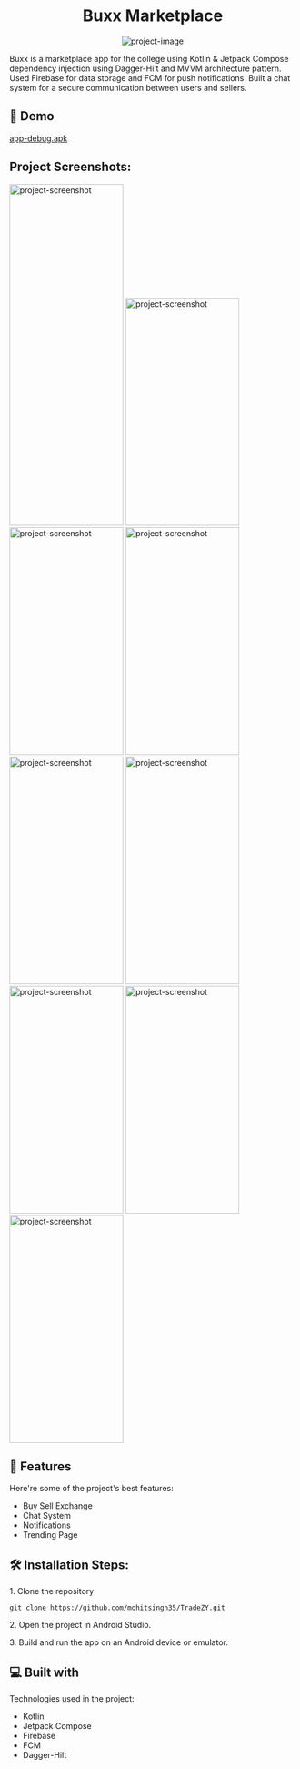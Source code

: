 <h1 align="center" id="title">Buxx Marketplace</h1>

<p align="center"><img src="https://socialify.git.ci/mohitsingh35/TradeZY/image?language=1&amp;name=1&amp;owner=1&amp;theme=Light" alt="project-image"></p>

<p id="description">Buxx is a marketplace app for the college using Kotlin &amp; Jetpack Compose dependency injection using Dagger-Hilt and MVVM architecture pattern. Used Firebase for data storage and FCM for push notifications. Built a chat system for a secure communication between users and sellers.</p>

<h2>🚀 Demo</h2>

[app-debug.apk](app-debug.apk)

<h2>Project Screenshots:</h2>

<img src="https://github.com/mohitsingh35/TradeZY/blob/86ab7a1f8d4cf79e6c3c4233e30e2f327d62daa6/Images/Screenshot_2023-12-28-22-54-20-16_ff02542f36fe9842ca82ede1fb7b9e23.jpg?raw=true" alt="project-screenshot" width="200" height="600/">

<img src="https://github.com/mohitsingh35/TradeZY/blob/master/Images/Screenshot_2023-12-28-22-56-04-44_ff02542f36fe9842ca82ede1fb7b9e23.jpg?raw=true" alt="project-screenshot" width="200" height="400/">

<img src="https://github.com/mohitsingh35/TradeZY/blob/master/Images/Screenshot_2023-12-28-22-56-06-54_ff02542f36fe9842ca82ede1fb7b9e23.jpg?raw=true" alt="project-screenshot" width="200" height="400/">

<img src="https://github.com/mohitsingh35/TradeZY/blob/master/Images/Screenshot_2023-12-28-22-56-08-85_ff02542f36fe9842ca82ede1fb7b9e23.jpg?raw=true" alt="project-screenshot" width="200" height="400/">

<img src="https://github.com/mohitsingh35/TradeZY/blob/master/Images/Screenshot_2023-12-28-22-56-11-27_ff02542f36fe9842ca82ede1fb7b9e23.jpg?raw=true" alt="project-screenshot" width="200" height="400/">

<img src="https://github.com/mohitsingh35/TradeZY/blob/master/Images/Screenshot_2023-12-28-22-56-25-55_ff02542f36fe9842ca82ede1fb7b9e23.jpg?raw=true" alt="project-screenshot" width="200" height="400/">

<img src="https://github.com/mohitsingh35/TradeZY/blob/master/Images/Screenshot_2023-12-28-22-57-18-09_ff02542f36fe9842ca82ede1fb7b9e23.jpg?raw=true" alt="project-screenshot" width="200" height="400/">

<img src="https://github.com/mohitsingh35/TradeZY/blob/master/Images/Screenshot_2023-12-28-22-57-28-45_ff02542f36fe9842ca82ede1fb7b9e23.jpg?raw=true" alt="project-screenshot" width="200" height="400/">

<img src="https://github.com/mohitsingh35/TradeZY/blob/master/Images/Screenshot_2023-12-28-22-58-04-31_ff02542f36fe9842ca82ede1fb7b9e23.jpg?raw=true" alt="project-screenshot" width="200" height="400/">


  
  
<h2>🧐 Features</h2>

Here're some of the project's best features:

*   Buy Sell Exchange
*   Chat System
*   Notifications
*   Trending Page

<h2>🛠️ Installation Steps:</h2>

<p>1. Clone the repository</p>

```
git clone https://github.com/mohitsingh35/TradeZY.git
```

<p>2. Open the project in Android Studio.</p>

<p>3. Build and run the app on an Android device or emulator.</p>

  
  
<h2>💻 Built with</h2>

Technologies used in the project:

*   Kotlin
*   Jetpack Compose
*   Firebase
*   FCM
*   Dagger-Hilt

